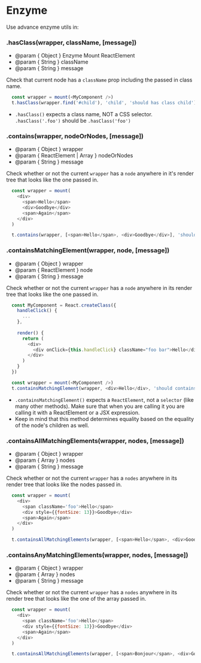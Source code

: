 # Enzyme

Use advance enzyme utils in:

### .hasClass(wrapper, className, [message])

* @param { Object<EnzymeMount> } Enzyme Mount ReactElement
* @param { String } className
* @param { String } message

Check that current node has a `className` prop including the passed in class name.

```js
  const wrapper = mount(<MyComponent />)
  t.hasClass(wrapper.find('#child'), 'child', 'should has class child')
```

* `.hasClass()` expects a class name, NOT a CSS selector. `.hasClass('.foo')` should be `.hasClass('foo')`

### .contains(wrapper, nodeOrNodes, [message])

* @param { Object<EnzymeMount> } wrapper
* @param { ReactElement | Array<ReactElement> } nodeOrNodes 
* @param { String } message

Check whether or not the current `wrapper` has a `node` anywhere in it's render tree that looks like the one passed in.

```js
  const wrapper = mount(
    <div>
      <span>Hello</span>
      <div>Goodbye</div>
      <span>Again</span>
    </div>
  )

  t.contains(wrapper, [<span>Hello</span>, <div>Goodbye</div>], 'should contains elements')
```

### .containsMatchingElement(wrapper, node, [message])

* @param { Object<EnzymeMount> } wrapper
* @param { ReactElement } node 
* @param { String } message

Check whether or not the current `wrapper` has a `node` anywhere in its render tree that looks like the one passed in.

```js
  const MyComponent = React.createClass({
    handleClick() {
      ...
    },
  
    render() {
      return (
        <div>
          <div onClick={this.handleClick} className="foo bar">Hello</div>
        </div>
      )
    }
  })

  const wrapper = mount(<MyComponent />)
  t.containsMatchingElement(wrapper, <div>Hello</div>, 'should contains node')
```

* `.containsMatchingElement()` expects a `ReactElement`, not a `selector` (like many other methods). Make sure that when you are calling it you are calling it with a ReactElement or a JSX expression.
* Keep in mind that this method determines equality based on the equality of the node's children as well.

### .containsAllMatchingElements(wrapper, nodes, [message])

* @param { Object<EnzymeMount> } wrapper
* @param { Array<ReactElement> } nodes
* @param { String } message

Check whether or not the current `wrapper` has a `nodes` anywhere in its render tree that looks like the nodes passed in.

```js
  const wrapper = mount(
    <div>
      <span className='foo'>Hello</span>
      <div style={{fontSize: 13}}>Goodbye</div>
      <span>Again</span>
    </div>
  )

  t.containsAllMatchingElements(wrapper, [<span>Hello</span>, <div>Goodbye</div], 'should contains all nodes')
```

### .containsAnyMatchingElements(wrapper, nodes, [message])

* @param { Object<EnzymeMount> } wrapper
* @param { Array<ReactElement> } nodes
* @param { String } message

Check whether or not the current `wrapper` has a `nodes` anywhere in its render tree that looks like the one of the array passed in.

```js
  const wrapper = mount(
    <div>
      <span className='foo'>Hello</span>
      <div style={{fontSize: 13}}>Goodbye</div>
      <span>Again</span>
    </div>
  )

  t.containsAllMatchingElements(wrapper, [<span>Bonjour</span>, <div>Goodbye</div], 'should contains all nodes')
```
